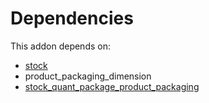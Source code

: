 # Dependencies

This addon depends on:

- [stock](https://github.com/bringout/oca-ocb-warehouse/tree/62a8c36c9372364b7b073231c40d68a45f49dd78/odoo-bringout-oca-ocb-stock)
- product_packaging_dimension
- [stock_quant_package_product_packaging](https://github.com/bringout/oca-workflow-process)
